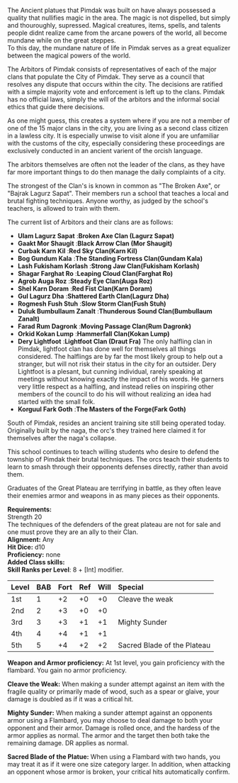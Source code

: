 The Ancient platues that Pimdak was built on have always possessed a quality that nullifies magic in the area.   The magic is not dispelled, but simply and thouroughly, supressed.  Magical creatures, items, spells, and talents people didnt realize came from the arcane powers of the world, all become mundane while on the great steppes.  
To this day, the mundane nature of life in Pimdak serves as a great equalizer between the magical powers of the world.

The Arbitors of Pimdak consists of representatives of each of the major clans that populate the City of Pimdak.  They serve as a council that resolves any dispute that occurs within the city.   The decisions are ratified with a simple majority vote and enforcement is left up to the clans.   Pimdak has no official laws, simply the will of the arbitors and the informal social ethics that guide there decisions.

As one might guess, this creates a system where if you are not a member of one of the 15 major clans in the city, you are living as a second class citizen in a lawless city.  It is especially unwise to visit alone if you are unfamiliar with the customs of the city, especially considering these proceedings are exclusively conducted in an ancient varient of the orcish language.

The arbitors themselves are often not the leader of the clans, as they have far more important things to do then manage the daily complaints of a city.

The strongest of the Clan's is known in common as "The Broken Axe", or "Bajrak Lagurz Sapat".  Their members run a school that teaches a local and brutal fighting techniques.  Anyone worthy, as judged by the school's teachers, is allowed to train with them.

The current list of Arbitors and their clans are as follows:
* **Ulam Lagurz Sapat** :**Broken Axe Clan (Lagurz Sapat)**
* **Gaakt Mor Shaugit** :**Black Arrow Clan (Mor Shaugit)**
* **Curbak Karn Kil**   :**Red Sky Clan(Karn Kil)**
* **Bog Gundum Kala**   :**The Standing Fortress Clan(Gundam Kala)**
* **Lash Fukisham Korlash**  :**Strong Jaw Clan(Fukisham Korlash)**
* **Shagar Farghat Ro**    :**Leaping Cloud Clan(Farghat Ro)**
* **Agrob Auga Roz**   :**Steady Eye Clan(Auga Roz)**
* **Shel Karn Doram**   :**Red Fist Clan(Karn Doram)**
* **Gul Lagurz Dha**   :**Shattered Earth Clan(Lagurz Dha)**
* **Rogmesh Fush Stuh**   :**Slow Storm Clan(Fush Stuh)**
* **Duluk Bumbullaum Zanalt**   :**Thunderous Sound Clan(Bumbullaum Zanalt)**
* **Farad Rum Dagronk**   :**Moving Passage Clan(Rum Dagronk)**
* **Orkid Kokan Lump**   :**Hammerfall Clan(Kokan Lump)**
* **Dery Lightfoot**     :**Lightfoot Clan (Draut Fra)** The only halfling clan in Pimdak, lightfoot clan has done well for themselves all things considered. The halflings are by far the most likely group to help out a stranger, but will not risk their status in the city for an outsider. Dery Lightfoot is a plesant, but cunning individual, rarely speaking at meetings without knowing exactly the impact of his words. He garners very little respect as a halfling, and instead relies on inspiring other members of the council to do his will without realizing an idea had started with the small folk.
* **Korguul Fark Goth**   :**The Masters of the Forge(Fark Goth)**


South of Pimdak, resides an ancient training site still being operated today.  Originally built by the naga, the orc's they trained here claimed it for themselves after the naga's collapse.  

This school continues to teach willing students who desire to defend the township of Pimdak their brutal techniques.  The orcs teach their students to learn to smash through their opponents defenses directly, rather than avoid them.

Graduates of the Great Plateau are terrifying in battle, as they often leave their enemies armor and weapons in as many pieces as their opponents.

**Requirements:**  
Strength 20  
The techniques of the defenders of the great plateau are not for sale and one must prove they are an ally to their Clan.  
**Alignment:**  Any  
**Hit Dice:** d10  
**Proficiency:** none  
**Added Class skills:**  
**Skill Ranks per Level**: 8 + [Int] modifier.  

|**Level**|**BAB**|**Fort**|**Ref**|**Will**|**Special**|
| :- | :- | :- | :- | :- | :- |
|1st|1|+2|+0|+0|Cleave the weak|
|2nd|2|+3|+0|+0||
|3rd|3|+3|+1|+1|Mighty Sunder|
|4th|4|+4|+1|+1||
|5th|5|+4|+2|+2|Sacred Blade of the Plateau|

**Weapon and Armor proficiency:**  At 1st level, you gain proficiency with the flambard.  You gain no armor proficiency.

**Cleave the Weak:**  When making a sunder attempt against an item with the fragile quality or primarily made of wood, such as a spear or glaive, your damage is doubled as if it was a critical hit.

**Mighty Sunder:** When making a sunder attempt against an opponents armor using a Flambard, you may choose to deal damage to both your opponent and their armor.  Damage is rolled once, and the hardess of the armor applies as normal.  The armor and the target then both take the remaining damage. DR applies as normal.

**Sacred Blade of the Platue:**  When using a Flambard with two hands, you may treat it as if it were one size category larger.   In addition, when attacking an opponent whose armor is broken, your critical hits automatically confirm.

